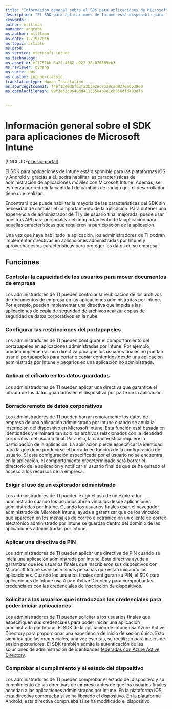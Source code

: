 ```yaml
---
title: "Información general sobre el SDK para aplicaciones de Microsoft Intune | Microsoft Docs"
description: "El SDK para aplicaciones de Intune está disponible para las plataformas iOS y Android y, gracias a él, podrá habilitar las características de administración de aplicaciones móviles con Microsoft Intune."
keywords: 
author: mtillman
manager: angrobe
ms.author: mtillman
ms.date: 12/19/2016
ms.topic: article
ms.prod: 
ms.service: microsoft-intune
ms.technology: 
ms.assetid: ef1751bb-3a2f-4662-a922-38c076869eb3
ms.reviewer: oydang
ms.suite: ems
ms.custom: intune-classic
translationtype: Human Translation
ms.sourcegitcommit: f46f13e9dbf03fa2b3e2ec7339cad927ea0b38e0
ms.openlocfilehash: 99f3aa3c8640dd41133584b3e1cb056dfd493efa


---
```


# <a name="overview-of-the-microsoft-intune-app-sdk"></a>Información general sobre el SDK para aplicaciones de Microsoft Intune

[!INCLUDE[classic-portal](../includes/classic-portal.md)]

El SDK para aplicaciones de Intune está disponible para las plataformas iOS y Android y, gracias a él, podrá habilitar las características de administración de aplicaciones móviles con Microsoft Intune. Además, se esfuerza por reducir la cantidad de cambios de código que el desarrollador tiene que realizar.

Encontrará que puede habilitar la mayoría de las características del SDK sin necesidad de cambiar el comportamiento de la aplicación. Para obtener una experiencia de administrador de TI y de usuario final mejorada, puede usar nuestras API para personalizar el comportamiento de la aplicación para aquellas características que requieren la participación de la aplicación.

Una vez que haya habilitado la aplicación, los administradores de TI podrán implementar directivas en aplicaciones administradas por Intune y aprovechar estas características para proteger los datos de su empresa.

## <a name="features"></a>Funciones
### <a name="control-users-ability-to-move-corporate-documents"></a>Controlar la capacidad de los usuarios para mover documentos de empresa
Los administradores de TI pueden controlar la reubicación de los archivos de documentos de empresa en las aplicaciones administradas por Intune. Por ejemplo, pueden implementar una directiva que impida a las aplicaciones de copia de seguridad de archivos realizar copias de seguridad de datos corporativos en la nube.  

### <a name="configure-clipboard-restrictions"></a>Configurar las restricciones del portapapeles
Los administradores de TI pueden configurar el comportamiento del portapapeles en aplicaciones administradas por Intune. Por ejemplo, pueden implementar una directiva para que los usuarios finales no puedan usar el portapapeles para cortar o copiar contenidos desde una aplicación administrada por Intune y pegarlos en una aplicación no administrada.

### <a name="enforce-encryption-on-saved-data"></a>Aplicar el cifrado en los datos guardados
Los administradores de TI pueden aplicar una directiva que garantice el cifrado de los datos guardados en el dispositivo por parte de la aplicación.

### <a name="remotely-wipe-corporate-data"></a>Borrado remoto de datos corporativos
Los administradores de TI pueden borrar remotamente los datos de empresa de una aplicación administrada por Intune cuando se anula la inscripción del dispositivo en Microsoft Intune. Esta función está basada en identidades y eliminará tan solo los archivos relacionados con la identidad corporativa del usuario final. Para ello, la característica requiere la participación de la aplicación. La aplicación puede especificar la identidad para la que debe producirse el borrado en función de la configuración de usuario. Si esta configuración especificada por el usuario no se encuentra en la aplicación, el comportamiento predeterminado será borrar el directorio de la aplicación y notificar al usuario final de que se ha quitado el acceso a los recursos de la empresa.

### <a name="enforce-the-use-of-a-managed-browser"></a>Exigir el uso de un explorador administrado
Los administradores de TI pueden exigir el uso de un explorador administrado cuando los usuarios abren vínculos desde aplicaciones administradas por Intune. Cuando los usuarios finales usan el navegador administrado de Microsoft Intune, ayuda a garantizar que de los vínculos que aparecen en los mensajes de correo electrónico en un cliente de correo electrónico administrado por Intune se guardan dentro del dominio de las aplicaciones administradas por Intune.

### <a name="enforce-a-pin-policy"></a>Aplicar una directiva de PIN
Los administradores de TI pueden aplicar una directiva de PIN cuando se inicia una aplicación administrada por Intune. Esta directiva ayuda a garantizar que los usuarios finales que inscribieron sus dispositivos con Microsoft Intune sean las mismas personas que están iniciando las aplicaciones. Cuando los usuarios finales configuran su PIN, el SDK para aplicaciones de Intune usa Azure Active Directory para comprobar las credenciales con las credenciales de inscripción de dispositivos.

### <a name="require-users-to-enter-credentials-before-they-can-start-apps"></a>Solicitar a los usuarios que introduzcan las credenciales para poder iniciar aplicaciones
Los administradores de TI pueden solicitar a los usuarios finales que especifiquen sus credenciales para poder iniciar una aplicación administrada por Intune. El SDK de la aplicación de Intune usa Azure Active Directory para proporcionar una experiencia de inicio de sesión único. Esto significa que las credenciales, una vez escritas, se reutilizan para inicios de sesión posteriores. El SDK también admite la autenticación de las soluciones de administración de identidades [federadas con Azure Active Directory](/active-directory/active-directory-aadconnect-federation-compatibility).

### <a name="check-device-health-and-compliance"></a>Comprobar el cumplimiento y el estado del dispositivo
Los administradores de TI pueden comprobar el estado del dispositivo y su cumplimiento de las directivas de empresa antes de que los usuarios finales accedan a las aplicaciones administradas por Intune. En la plataforma iOS, esta directiva comprueba si se ha liberado el dispositivo. En la plataforma Android, esta directiva comprueba si se ha modificado el dispositivo.  



<!--HONumber=Dec16_HO3-->


